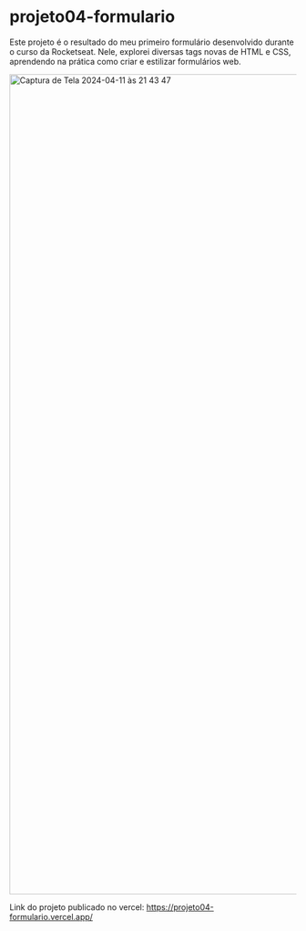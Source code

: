 # projeto04-formulario

Este projeto é o resultado do meu primeiro formulário desenvolvido durante o curso da Rocketseat. Nele, explorei diversas tags novas de HTML e CSS, aprendendo na prática como criar e estilizar formulários web.


<img width="1439" alt="Captura de Tela 2024-04-11 às 21 43 47" src="https://github.com/MatheusNerisRocha/projeto04-formulario/assets/166330932/da8ff746-3f7c-4053-b5a1-0825a724c9ca">

Link do projeto publicado no vercel: https://projeto04-formulario.vercel.app/
